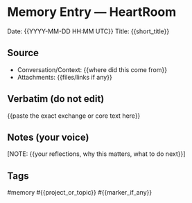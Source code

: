 # Memory Entry — HeartRoom
Date: {{YYYY-MM-DD HH:MM UTC}}
Title: {{short_title}}

## Source
- Conversation/Context: {{where did this come from}}
- Attachments: {{files/links if any}}

## Verbatim (do not edit)
{{paste the exact exchange or core text here}}

## Notes (your voice)
[NOTE: {{your reflections, why this matters, what to do next}}]

## Tags
#memory #{{project_or_topic}} #{{marker_if_any}}